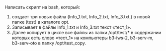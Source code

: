 Написать скрипт на bash, который: 
1. создает три новых файла (Info_1.txt, Info_2.txt, Info_3.txt,) в новой папке (test) в каталоге opt. 
2. Записывает в файлы Info_1.txt и Info_3.txt текст «тест_1». 
3. Далее копирует в цикле все файлы из папки /opt/test/* в содержании которых есть слово «тест_1» на компьютеры b3-iws-2, b3-serv-m, b3-serv-oto в папку /opt/test_copy.
